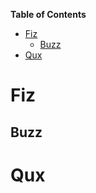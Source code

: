 <!-- START doctoc generated TOC please keep comment here to allow auto update -->
<!-- DON'T EDIT THIS SECTION, INSTEAD RE-RUN doctoc TO UPDATE -->
**Table of Contents**

- [Fiz](#fiz)
  - [Buzz](#buzz)
- [Qux](#qux)

<!-- END doctoc generated TOC please keep comment here to allow auto update -->

# Fiz
##  Buzz
# Qux
